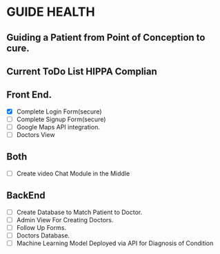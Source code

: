 # GUIDE HEALTH

## Guiding a Patient from Point of Conception to cure.

## Current ToDo List HIPPA Complian
## Front End.
- [x] Complete Login Form(secure)
- [ ] Complete Signup Form(secure)
- [ ] Google Maps API integration.
- [ ] Doctors View

## Both
- [ ] Create video Chat Module in the Middle  

## BackEnd
- [ ] Create Database to Match Patient to Doctor. 
- [ ] Admin View For Creating Doctors.
- [ ] Follow Up Forms. 
- [ ] Doctors Database.
- [ ] Machine Learning Model Deployed via API for Diagnosis of Condition
